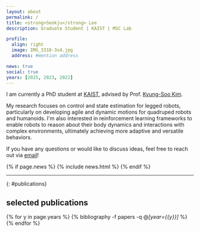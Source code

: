 ```yaml
---
layout: about
permalink: /
title: <strong>Seokju</strong> Lee
description: Graduate Student | KAIST | MSC Lab

profile:
  align: right
  image: IMG_3318-3x4.jpg
  address: #mention address

news: true
social: true
years: [2025, 2023, 2022]
---
```


I am currently a PhD student at [KAIST](https://www.kaist.ac.kr/en/), advised by Prof. [Kyung-Soo Kim](http://msc.kaist.ac.kr/).

My research focuses on control and state estimation for legged robots, particularly on developing agile and dynamic motions for quadruped robots and humanoids. I'm also interested in reinforcement learning frameworks to enable robots to reason about their body dynamics and interactions with complex environments, ultimately achieving more adaptive and versatile behaviors.

If you have any questions or would like to discuss ideas, feel free to reach out via
[email](dltjrwn0322@kaist.ac.kr)!

<div class="post">

  {% if page.news %}
    {% include news.html %}
  {% endif %}

</div>

---

{: #publications}
## __selected publications__

{% for y in page.years %}
  {% bibliography -f papers -q @*[year={{y}}]* %}
{% endfor %}
